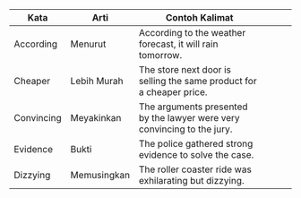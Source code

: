 | Kata       | Arti        | Contoh Kalimat                                                          |     |     |     |
| ---------- | ----------- | ----------------------------------------------------------------------- | --- | --- | --- |
| According  | Menurut     | According to the weather forecast, it will rain tomorrow.               |     |     |     |
| Cheaper    | Lebih Murah | The store next door is selling the same product for a cheaper price.    |     |     |     |
| Convincing | Meyakinkan  | The arguments presented by the lawyer were very convincing to the jury. |     |     |     |
| Evidence   | Bukti       | The police gathered strong evidence to solve the case.                  |     |     |     |
| Dizzying   | Memusingkan | The roller coaster ride was exhilarating but dizzying.                  |     |     |     |

